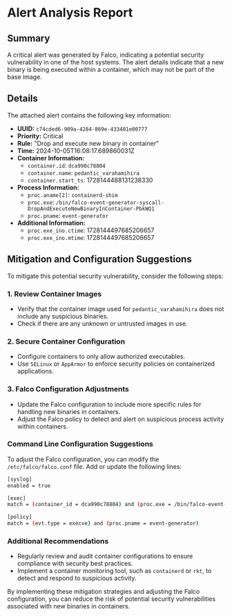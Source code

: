 **Alert Analysis Report**
=========================

**Summary**
------------

A critical alert was generated by Falco, indicating a potential security vulnerability in one of the host systems. The alert details indicate that a new binary is being executed within a container, which may not be part of the base image.

**Details**
------------

The attached alert contains the following key information:

*   **UUID:** `c74cded6-909a-4284-869e-433401e00777`
*   **Priority:** Critical
*   **Rule:** "Drop and execute new binary in container"
*   **Time:** 2024-10-05T16:08:17.689860031Z
*   **Container Information:**
    *   `container.id`: `dca990c78804`
    *   `container.name`: `pedantic_varahamihira`
    *   `container.start_ts`: 1728144488131238330
*   **Process Information:**
    *   `proc.aname[2]`: `containerd-shim`
    *   `proc.exe`: `/bin/falco-event-generator-syscall-DropAndExecuteNewBinaryInContainer-PbkWQ1`
    *   `proc.pname`: `event-generator`
*   **Additional Information:**
    *   `proc.exe_ino.ctime`: 1728144497685206657
    *   `proc.exe_ino.mtime`: 1728144497685206657

**Mitigation and Configuration Suggestions**
----------------------------------------------

To mitigate this potential security vulnerability, consider the following steps:

### 1. Review Container Images

*   Verify that the container image used for `pedantic_varahamihira` does not include any suspicious binaries.
*   Check if there are any unknown or untrusted images in use.

### 2. Secure Container Configuration

*   Configure containers to only allow authorized executables.
*   Use `SELinux` or `AppArmor` to enforce security policies on containerized applications.

### 3. Falco Configuration Adjustments

*   Update the Falco configuration to include more specific rules for handling new binaries in containers.
*   Adjust the Falco policy to detect and alert on suspicious process activity within containers.

### Command Line Configuration Suggestions

To adjust the Falco configuration, you can modify the `/etc/falco/falco.conf` file. Add or update the following lines:

```bash
[syslog]
enabled = true

[exec]
match = (container_id = dca990c78804) and (proc.exe = /bin/falco-event-generator-syscall-DropAndExecuteNewBinaryInContainer-PbkWQ1)

[policy]
match = (evt.type = execve) and (proc.pname = event-generator)
```

### Additional Recommendations

*   Regularly review and audit container configurations to ensure compliance with security best practices.
*   Implement a container monitoring tool, such as `containerd` or `rkt`, to detect and respond to suspicious activity.

By implementing these mitigation strategies and adjusting the Falco configuration, you can reduce the risk of potential security vulnerabilities associated with new binaries in containers.